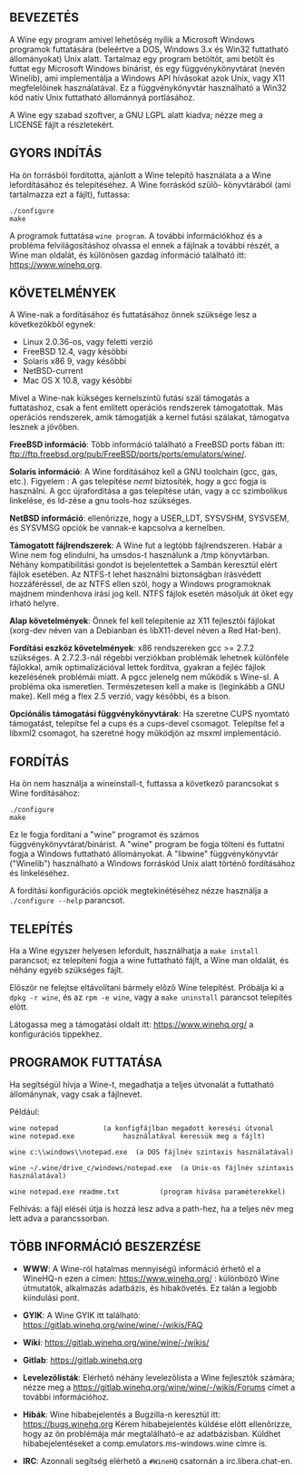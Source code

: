 ## BEVEZETÉS

A Wine egy program amivel lehetõség nyílik a Microsoft Windows
programok futtatására (beleértve a  DOS, Windows 3.x és Win32
futtatható állományokat) Unix alatt.  Tartalmaz egy program betöltõt,
ami betölt és futtat egy Microsoft Windows binárist, és egy
függvénykönyvtárat (nevén Winelib), ami implementálja a Windows
API hívásokat azok Unix, vagy X11 megfelelõinek használatával.
Ez a függvénykönyvtár használható a Win32 kód natív Unix futtatható
állománnyá portlásához.

A Wine egy szabad szoftver, a GNU LGPL alatt kiadva; nézze meg a
LICENSE fájlt a részletekért.

## GYORS INDÍTÁS

Ha ön forrásból fordította, ajánlott a Wine telepítõ használata a
a Wine lefordításához és telepítéséhez.  A Wine forráskód szülõ-
könyvtárából (ami tartalmazza ezt a fájlt), futtassa:

```
./configure
make
```

A programok futtatása `wine program`.  A további információkhoz
és a probléma felvilágosításhoz olvassa el ennek a fájlnak a további részét,
a Wine man oldalát, és különösen gazdag információ található itt:
https://www.winehq.org.

## KÖVETELMÉNYEK

A Wine-nak a fordításához és futtatásához önnek szüksége lesz a következõkbõl
egynek:

- Linux 2.0.36-os, vagy feletti verzió
- FreeBSD 12.4, vagy késõbbi
- Solaris x86 9, vagy késõbbi
- NetBSD-current
- Mac OS X 10.8, vagy késõbbi

Mivel a Wine-nak kükséges kernelszintû futási szál támogatás a futtatáshoz, csak
a fent említett operációs rendszerek támogatottak.
Más operációs rendszerek, amik támogatják a kernel futási szálakat, támogatva
lesznek a jövõben.

**FreeBSD információ**:
  Több információ található a FreeBSD ports fában itt:
  <ftp://ftp.freebsd.org/pub/FreeBSD/ports/ports/emulators/wine/>.

**Solaris információ**:
  A Wine fordításához kell a GNU toolchain (gcc, gas, etc.).
  Figyelem : A gas telepítése *nemt* biztosíték, hogy a gcc fogja is
  használni. A gcc újrafordítása a gas telepítése után, vagy a cc
  szimbolikus linkelése, és ld-zése a gnu tools-hoz szükséges.

**NetBSD információ**:
  ellenõrizze, hogy a USER_LDT, SYSVSHM, SYSVSEM, és SYSVMSG opciók be vannak-e
  kapcsolva a kernelben.

**Támogatott fájlrendszerek**:
  A Wine fut a legtöbb fájlrendszeren. Habár a Wine nem fog elindulni, ha
  umsdos-t használunk a /tmp könyvtárban. Néhány kompatibilitási gondot
  is bejelentettek a Sambán keresztül elért fájlok esetében. Az NTFS-t
  lehet használni biztonságban írásvédett hozzáféréssel, de az NTFS ellen
  szól, hogy a Windows programoknak majdnem mindenhova írási jog kell.
  NTFS fájlok esetén másoljuk át õket egy írható helyre.

**Alap követelmények**:
  Önnek fel kell telepítenie az X11 fejlesztõi fájlokat
  (xorg-dev néven van a Debianban és libX11-devel néven a Red Hat-ben).

**Fordítási eszköz követelmények**:
  x86 rendszereken gcc >= 2.7.2 szükséges.
  A 2.7.2.3-nál régebbi verziókban problémák lehetnek különféle fájlokkal,
  amik optimalizációval lettek fordítva, gyakran a fejléc fájlok kezelésének
  problémái miatt. A pgcc jelenelg nem mûködik s Wine-sl. A probléma oka
  ismeretlen.
  Természetesen kell a make is (leginkább a GNU make).
  Kell még a flex 2.5 verzió, vagy késõbbi, és a bison.

**Opciónális támogatási függvénykönyvtárak**:
  Ha szeretne CUPS nyomtató támogatást, telepítse fel a cups és a cups-devel
  csomagot.
  Telepítse fel a libxml2 csomagot, ha szeretné hogy mûködjön az msxml
  implementáció.

## FORDÍTÁS

Ha ön nem használja a wineinstall-t, futtassa a következõ parancsokat s
Wine fordításához:

```
./configure
make
```

Ez le fogja fordítani a "wine" programot és számos függvénykönyvtárat/binárist.
A "wine" program be fogja tölteni és futtatni fogja a Windows futtatható
állományokat.
A "libwine" függvénykönyvtár ("Winelib") használható a Windows forráskód Unix
alatt történõ fordításához és linkeléséhez.

A fordítási konfigurációs opciók megtekinétéséhez nézze használja a `./configure --help`
parancsot.

## TELEPÍTÉS

Ha a Wine egyszer helyesen lefordult, használhatja a `make install`
parancsot; ez telepíteni fogja a wine futtatható fájlt, a Wine man
oldalát, és néhány egyéb szükséges fájlt.

Elõször ne felejtse eltávolítani bármely elõzõ Wine telepítést.
Próbálja ki a `dpkg -r wine`, és az `rpm -e wine`, vagy a `make uninstall`
parancsot telepítés elõtt.

Látogassa meg a támogatási oldalt itt: https://www.winehq.org/ a konfigurációs
tippekhez.

## PROGRAMOK FUTTATÁSA

Ha segítségül hívja a Wine-t, megadhatja a teljes útvonalát a futtatható
állománynak, vagy csak a fájlnevet.

Például:

```
wine notepad		   (a konfigfájlban megadott keresési útvonal
wine notepad.exe		    használatával keressük meg a fájlt)

wine c:\\windows\\notepad.exe  (a DOS fájlnév szintaxis használatával)

wine ~/.wine/drive_c/windows/notepad.exe  (a Unix-os fájlnév szintaxis használatával)

wine notepad.exe readme.txt          (program hívása paraméterekkel)
```

Felhívás: a fájl eléséi útja is hozzá lesz adva a path-hez, ha a teljes név
          meg lett adva a parancssorban.

## TÖBB INFORMÁCIÓ BESZERZÉSE

- **WWW**: A Wine-ról hatalmas mennyiségû információ érhetõ el a WineHQ-n ezen
	a címen: https://www.winehq.org/ : különbözõ Wine útmutatók,
	alkalmazás adatbázis, és hibakövetés.
	Ez talán a legjobb kiindulási pont.

- **GYIK**: A Wine GYIK itt található: https://gitlab.winehq.org/wine/wine/-/wikis/FAQ

- **Wiki**: https://gitlab.winehq.org/wine/wine/-/wikis/

- **Gitlab**: https://gitlab.winehq.org

- **Levelezõlisták**:
	Elérhetõ néhány levelezõlista a Wine fejlesztõk számára; nézze meg a
	https://gitlab.winehq.org/wine/wine/-/wikis/Forums címet a további információhoz.

- **Hibák**: Wine hibabejelentés a Bugzilla-n keresztül itt: https://bugs.winehq.org
	Kérem hibabejelentés küldése elõtt ellenõrizze, hogy az ön problémája
	már megtalálható-e az adatbázisban.  Küldhet hibabejelentéseket a
	comp.emulators.ms-windows.wine címre is.

- **IRC**: Azonnali segítség elérhetõ a `#WineHQ` csatornán a irc.libera.chat-en.

